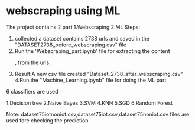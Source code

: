 # webscraping using ML

The project contains 2 part
1.Webscraping
2.ML
Steps:
1. collected a dataset contains 2738 urls and saved in the "DATASET2738_before_webscraping.csv" file 
2. Run the 'Webscraping_part.ipynb' file for extracting the content<p>, from the urls.
3. Result:A new csv file created "Dataset_2738_after_webscraping.csv"
4.Run the "Machine_Learning.ipynb" file for doing the ML part
  
  6 classifiers are used
  
  1.Decision tree
  2.Naive Bayes
  3.SVM
  4.KNN
  5.SGD
  6.Random Forest
  
  
  Note:
    dataset75iotnoniot.csv,dataset75iot.csv,dataset75noniot.csv files are used fore checking the prediction
  

